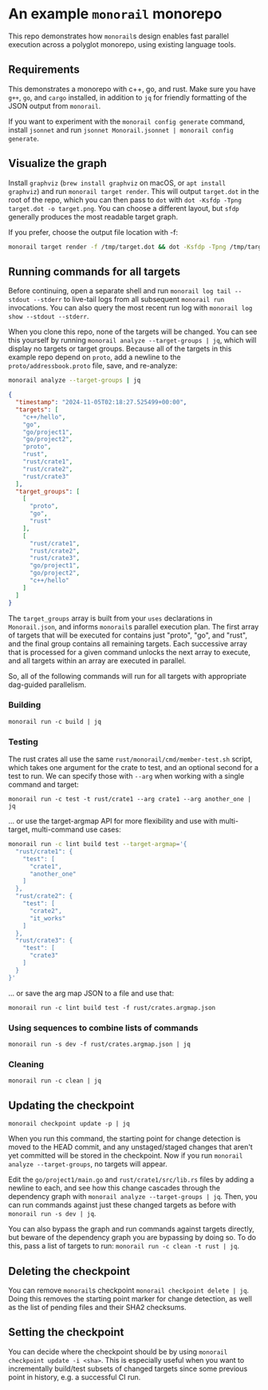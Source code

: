 # An example `monorail` monorepo

This repo demonstrates how `monorail`s design enables fast parallel execution across a polyglot monorepo, using existing language tools.

## Requirements

This demonstrates a monorepo with c++, go, and rust. Make sure you have `g++`, `go`, and `cargo` installed, in addition to `jq` for friendly formatting of the JSON output from `monorail`.

If you want to experiment with the `monorail config generate` command, install `jsonnet` and run `jsonnet Monorail.jsonnet | monorail config generate`.

## Visualize the graph

Install `graphviz` (`brew install graphviz` on macOS, or `apt install graphviz`) and run `monorail target render`. This will output `target.dot` in the root of the repo, which you can then pass to `dot` with `dot -Ksfdp -Tpng target.dot -o target.png`. You can choose a different layout, but `sfdp` generally produces the most readable target graph.

If you prefer, choose the output file location with -f:

```sh
monorail target render -f /tmp/target.dot && dot -Ksfdp -Tpng /tmp/target.dot -o /tmp/target.png
```

## Running commands for all targets

Before continuing, open a separate shell and run `monorail log tail --stdout --stderr` to live-tail logs from all subsequent `monorail run` invocations. You can also query the most recent run log with `monorail log show --stdout --stderr`.

When you clone this repo, none of the targets will be changed. You can see this yourself by running `monorail analyze --target-groups | jq`, which will display no targets or target groups. Because all of the targets in this example repo depend on `proto`, add a newline to the `proto/addressbook.proto` file, save, and re-analyze:

```sh
monorail analyze --target-groups | jq
```
```json
{
  "timestamp": "2024-11-05T02:18:27.525499+00:00",
  "targets": [
    "c++/hello",
    "go",
    "go/project1",
    "go/project2",
    "proto",
    "rust",
    "rust/crate1",
    "rust/crate2",
    "rust/crate3"
  ],
  "target_groups": [
    [
      "proto",
      "go",
      "rust"
    ],
    [
      "rust/crate1",
      "rust/crate2",
      "rust/crate3",
      "go/project1",
      "go/project2",
      "c++/hello"
    ]
  ]
}
```

The `target_groups` array is built from your `uses` declarations in `Monorail.json`, and informs `monorail`s parallel execution plan. The first array of targets that will be executed for contains just "proto", "go", and "rust", and the final group contains all remaining targets. Each successive array that is processed for a given command unlocks the next array to execute, and all targets within an array are executed in parallel.

So, all of the following commands will run for all targets with appropriate dag-guided parallelism.

### Building

`monorail run -c build | jq`

### Testing

The rust crates all use the same `rust/monorail/cmd/member-test.sh` script, which takes one argument for the crate to test, and an optional second for a test to run. We can specify those with `--arg` when working with a single command and target:

`monorail run -c test -t rust/crate1 --arg crate1 --arg another_one | jq`

... or use the target-argmap API for more flexibility and use with multi-target, multi-command use cases:

```sh
monorail run -c lint build test --target-argmap='{
  "rust/crate1": {
    "test": [
      "crate1",
      "another_one"
    ]
  },
  "rust/crate2": {
    "test": [
      "crate2",
      "it_works"
    ]
  },
  "rust/crate3": {
    "test": [
      "crate3"
    ]
  }
}'
```

... or save the arg map JSON to a file and use that:

`monorail run -c lint build test -f rust/crates.argmap.json`

### Using sequences to combine lists of commands

`monorail run -s dev -f rust/crates.argmap.json | jq`

### Cleaning

`monorail run -c clean | jq`

## Updating the checkpoint

`monorail checkpoint update -p | jq`

When you run this command, the starting point for change detection is moved to the HEAD commit, and any unstaged/staged changes that aren't yet committed will be stored in the checkpoint. Now if you run `monorail analyze --target-groups`, no targets will appear.

Edit the `go/project1/main.go` and `rust/crate1/src/lib.rs` files by adding a newline to each, and see how this change cascades through the dependency graph with `monorail analyze --target-groups | jq`. Then, you can run commands against just these changed targets as before with `monorail run -s dev | jq`.

You can also bypass the graph and run commands against targets directly, but beware of the dependency graph you are bypassing by doing so. To do this, pass a list of targets to run: `monorail run -c clean -t rust | jq`.

## Deleting the checkpoint

You can remove `monorail`s checkpoint `monorail checkpoint delete | jq`. Doing this removes the starting point marker for change detection, as well as the list of pending files and their SHA2 checksums.

## Setting the checkpoint

You can decide where the checkpoint should be by using `monorail checkpoint update -i <sha>`. This is especially useful when you want to incrementally build/test subsets of changed targets since some previous point in history, e.g. a successful CI run.

